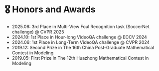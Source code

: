 # 🎖 Honors and Awards
- 2025.06: 3rd Place in Multi-View Foul Recognition task (SoccerNet challenge) @ CVPR 2025
- 2024.10: 1st Place in Hour-long VideoQA challenge @ ECCV 2024
- 2024.06: 1st Place in Long-Term VideoQA challenge @ CVPR 2024
- 2019.12: Second Prize in The 16th China Post-Graduate Mathematical Contest in Modeling
- 2019.05: First Prize in The 12th Huazhong Mathematical Contest in Modeling